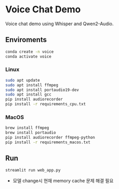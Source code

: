 # Voice Chat Demo

Voice chat demo using Whisper and Qwen2-Audio.

## Enviroments
```bash
conda create -n voice
conda activate voice
```

### Linux
```bash
sudo apt update
sudo apt install ffmpeg
sudo apt install portaudio19-dev
sudo apt install gcc
pip install audiorecorder
pip install -r requirements_cpu.txt
```

### MacOS
```zsh
brew install ffmpeg
brew install portaudio
pip install audiorecorder ffmpeg-python
pip install -r requirements_macos.txt
```

## Run

```bash
streamlit run web_app.py
```

- 모델 change시 현재 memory cache 문제 해결 필요
